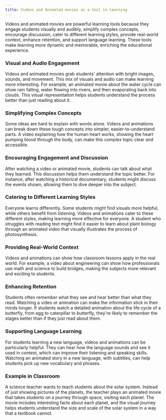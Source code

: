 ```yaml
---
title: Videos and Animated movies as a tool in learning
---
```


Videos and animated movies are powerful learning tools because they engage students visually and audibly, simplify complex concepts, encourage discussion, cater to different learning styles, provide real-world context, enhance retention, and support language learning. These tools make learning more dynamic and memorable, enriching the educational experience.

### Visual and Audio Engagement

Videos and animated movies grab students' attention with bright images, sounds, and movement. This mix of visuals and audio can make learning more interesting. For example, an animated movie about the water cycle can show rain falling, water flowing into rivers, and then evaporating back into clouds. This visual representation helps students understand the process better than just reading about it.

### Simplifying Complex Concepts

Some ideas are hard to explain with words alone. Videos and animations can break down these tough concepts into simpler, easier-to-understand parts. A video explaining how the human heart works, showing the heart pumping blood through the body, can make this complex topic clear and accessible.

### Encouraging Engagement and Discussion

After watching a video or animated movie, students can talk about what they learned. This discussion helps them understand the topic better. For instance, after watching a historical documentary, students might discuss the events shown, allowing them to dive deeper into the subject.

### Catering to Different Learning Styles

Everyone learns differently. Some students might find visuals more helpful, while others benefit from listening. Videos and animations cater to these different styles, making learning more effective for everyone. A student who struggles with reading text might find it easier to learn about plant biology through an animated video that visually illustrates the process of photosynthesis.

### Providing Real-World Context

Videos and animations can show how classroom lessons apply in the real world. For example, a video about engineering can show how professionals use math and science to build bridges, making the subjects more relevant and exciting to students.

### Enhancing Retention

Students often remember what they see and hear better than what they read. Watching a video or animation can make the information stick in their minds longer. If students watch a detailed animation about the life cycle of a butterfly, from egg to caterpillar to butterfly, they're likely to remember the stages better than if they just read about them.

### Supporting Language Learning

For students learning a new language, videos and animations can be particularly helpful. They can hear how the language sounds and see it used in context, which can improve their listening and speaking skills. Watching an animated story in a new language, with subtitles, can help students pick up new vocabulary and phrases.

### Example in Classroom

A science teacher wants to teach students about the solar system. Instead of just showing pictures of the planets, the teacher plays an animated movie that takes students on a journey through space, visiting each planet. The movie includes interesting facts about each planet, and the visual journey helps students understand the size and scale of the solar system in a way that a textbook cannot.
